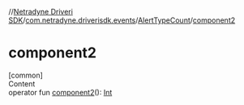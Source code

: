 //[Netradyne Driveri SDK](../../index.md)/[com.netradyne.driverisdk.events](../index.md)/[AlertTypeCount](index.md)/[component2](component2.md)



# component2  
[common]  
Content  
operator fun [component2](component2.md)(): [Int](https://kotlinlang.org/api/latest/jvm/stdlib/kotlin/-int/index.html)  



